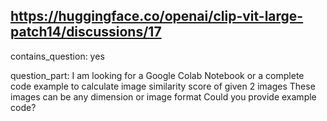 ## https://huggingface.co/openai/clip-vit-large-patch14/discussions/17

contains_question: yes

question_part: I am looking for a Google Colab Notebook or a complete code example to calculate image similarity score of given 2 images
These images can be any dimension or image format
Could you provide example code?